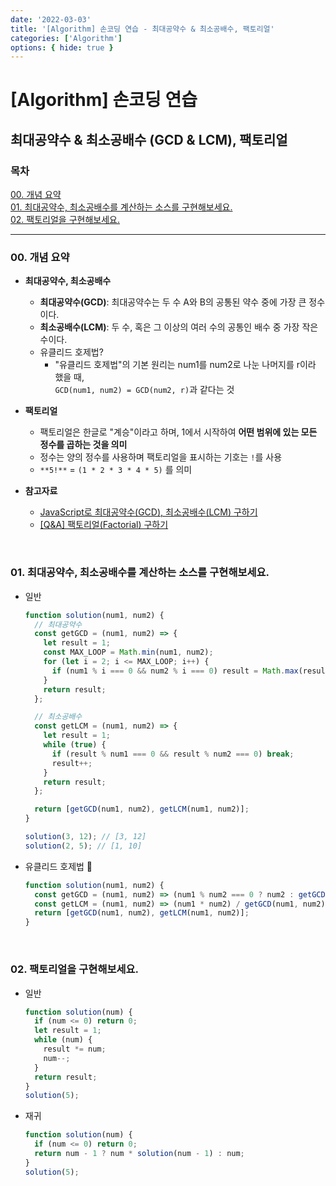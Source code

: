```yaml
---
date: '2022-03-03'
title: '[Algorithm] 손코딩 연습 - 최대공약수 & 최소공배수, 팩토리얼'
categories: ['Algorithm']
options: { hide: true }
---
```


# [Algorithm] 손코딩 연습

## 최대공약수 & 최소공배수 (GCD & LCM), 팩토리얼

<div style="margin: 8px 0;">
  <h3 style="font-weight: 700">목차</h3>
  <a href="#00">00. 개념 요약</a></br>
  <a href="#01">01. 최대공약수, 최소공배수를 계산하는 소스를 구현해보세요.</a></br>
  <a href="#02">02. 팩토리얼을 구현해보세요.</a></br>
  <hr/>
</div>

<h3 id="00">00. 개념 요약</h3>

- **최대공약수, 최소공배수**

  - **최대공약수(GCD)**: 최대공약수는 두 수 A와 B의 공통된 약수 중에 가장 큰 정수이다.
  - **최소공배수(LCM)**: 두 수, 혹은 그 이상의 여러 수의 공통인 배수 중 가장 작은 수이다.
  - 유클리드 호제법?
    - "유클리드 호제법"의 기본 원리는 num1를 num2로 나눈 나머지를 r이라 했을 때,  
      `GCD(num1, num2) = GCD(num2, r)`과 같다는 것

- **팩토리얼**

  - 팩토리얼은 한글로 "계승"이라고 하며, 1에서 시작하여 **어떤 범위에 있는 모든 정수를 곱하는 것을 의미**
  - 정수는 양의 정수를 사용하며 팩토리얼을 표시하는 기호는 `!`를 사용
  - `**5!**` = `(1 * 2 * 3 * 4 * 5)` 를 의미

- **참고자료**
  - [JavaScript로 최대공약수(GCD), 최소공배수(LCM) 구하기](https://velog.io/@devjade/JavaScript로-최대공약수GCD-최소공배수LCM-구하기)
  - [[Q&A] 팩토리얼(Factorial) 구하기](https://m.blog.naver.com/tipsware/221234390769)

<br/>

<h3 id="01">01. 최대공약수, 최소공배수를 계산하는 소스를 구현해보세요.</h3>

- 일반

  ```js
  function solution(num1, num2) {
    // 최대공약수
    const getGCD = (num1, num2) => {
      let result = 1;
      const MAX_LOOP = Math.min(num1, num2);
      for (let i = 2; i <= MAX_LOOP; i++) {
        if (num1 % i === 0 && num2 % i === 0) result = Math.max(result, i);
      }
      return result;
    };

    // 최소공배수
    const getLCM = (num1, num2) => {
      let result = 1;
      while (true) {
        if (result % num1 === 0 && result % num2 === 0) break;
        result++;
      }
      return result;
    };

    return [getGCD(num1, num2), getLCM(num1, num2)];
  }

  solution(3, 12); // [3, 12]
  solution(2, 5); // [1, 10]
  ```

- 유클리드 호제법 🤔

  ```js
  function solution(num1, num2) {
    const getGCD = (num1, num2) => (num1 % num2 === 0 ? num2 : getGCD(num2, num1 % num2));
    const getLCM = (num1, num2) => (num1 * num2) / getGCD(num1, num2);
    return [getGCD(num1, num2), getLCM(num1, num2)];
  }
  ```

<br/>

<h3 id="02">02. 팩토리얼을 구현해보세요.</h3>

- 일반

  ```js
  function solution(num) {
    if (num <= 0) return 0;
    let result = 1;
    while (num) {
      result *= num;
      num--;
    }
    return result;
  }
  solution(5);
  ```

- 재귀

  ```js
  function solution(num) {
    if (num <= 0) return 0;
    return num - 1 ? num * solution(num - 1) : num;
  }
  solution(5);
  ```

